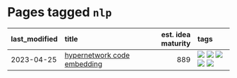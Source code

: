 # Pages tagged `nlp`

|last_modified|title|est. idea maturity|tags
|:---|:---|---:|:---|
|2023-04-25|[hypernetwork code embedding](../hypernetwork_embedding_for_code.md)|889|[![](https://img.shields.io/badge/tag-embeddings-f1c85)](../tags/embeddings.md) [![](https://img.shields.io/badge/tag-llm-1ee399)](../tags/llm.md) [![](https://img.shields.io/badge/tag-machinelearning-2229ca)](../tags/machinelearning.md) [![](https://img.shields.io/badge/tag-models-e9b626)](../tags/models.md) [![](https://img.shields.io/badge/tag-nlp-3b815)](../tags/nlp.md)|